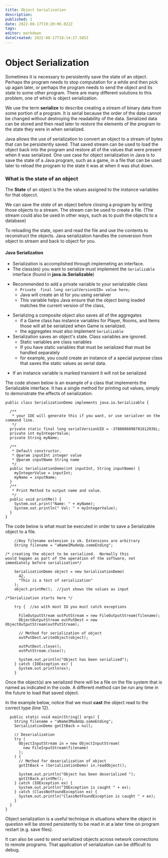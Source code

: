 ```yaml
---
title: Object Serialization
description: 
published: 1
date: 2022-08-17T19:20:06.022Z
tags: 
editor: markdown
dateCreated: 2022-08-17T18:14:27.585Z
---
```


# Object Serialization
Sometimes it is necessary to persistently save the state of an object.   Perhaps the program needs to stop computation for a while and then pick up again later, or perhaps the program needs to send the object and its state to some other program. There are many different solutions to this problem, one of which is object serialization.

We use the term **serialize** to describe creating a stream of binary data from some portion of a program.   It is serial because the order of the data cannot be changed without destroying the readability of the data.  Serialized data can be stored and then read later to restore the elements of the program to the state they were in when serialized.

Java allows the use of serialization to convert an object to a stream of bytes that can be persistently saved.  That saved stream can be used to load the object back into the program and restore all of the values that were present when it was serialized.  One use case for object serialization in Java is to save the state of a Java program, such as a game, in a file that can be used later to reload the program to the state it was at when it was shut down.


### What is the state of an object
The **State**  of an object is the the values assigned to the instance variables for that objecct.  

We can save the *state* of  an object before closing a program by writing those objects to a stream.  The stream can be used to create a file.  (The stream could also be used in other ways, such as to push the objects to a database)
 
To reloading the state, open and read the file and use the contents to reconstruct the objects.   Java serialization handles the conversion from object to stream and back to object for you. 

#### Java Serialization

* Serialization is accomplished through implemeting an interface.
* The class(es) you want to serialize must implement the `Serializable` interface (found in **java.io.Serializable**)
- Recommended to add a private variable to your serializable class
  - `Private  final long serialVersionUID= value here;`
  - Java will create an id for you using serialver
  - This variable helps Java ensure that the object being loaded matches the current version of the class,
* Serializing a composite object also saves all of the aggregates
    * if a Game class has instance variables for Player, Rooms, and Items those will all be serialized when Game is serialized.
    * the aggregates must also implement `Serializable`
*  Serialization saves an object's state.  Class variables are ignored.
    * Static variables are class variables
    * If you have static variables that must be serialized that must be handled separately
    * for example, you could create an instance of a special purpose class that saves the static values as serial data.
- If an instance variable is marked transient it will not be serialized

The code shown below is an example of a class that implements the Serializable interface.  It has a single method for printing out values, simply to demonstrate the effects of serialization.   

```
public class SerializationDemo implements java.io.Serializable {

  /**
   * your IDE will generate this if you want, or use serialver on the command line.
   */
  private static final long serialVersionUID = -3788086098781612036L;
  private int myIntegerValue;
  private String myName;

  /**
   * Default constructor.
   * @param inputInt integer value
   * @param inputName String name
   */
  public SerializationDemo(int inputInt, String inputName) {
    myIntegerValue = inputInt;
    myName = inputName;
  }
  /**
   * Print Method to output name and value.
   */
  public void printMe() {
    System.out.print("Name: " + myName);
    System.out.println(" Val: " + myIntegerValue);
  }
}
```
The code below is what must be executed in order to save a Serializable object to a file.   

```
    //Any filename extension is ok. Extensions are arbitrary
    String filename = "aNameIMadeUp.someEnding";

/* creating the object to be serialized.  Normally this
would happen as part of the operation of the software, not
immediately before serialization*/

    SerializationDemo object = new SerializationDemo(
      42,
      "This is a test of serialization"
    );
    object.printMe();  //just shows the values as input

/*Serialization starts here */

    try {  //as with most IO you must catch exceptions
      
      FileOutputStream outPutStream = new FileOutputStream(filename);
      ObjectOutputStream outPutDest = new ObjectOutputStream(outPutStream);

      // Method for serialization of object
      outPutDest.writeObject(object);

      outPutDest.close();
      outPutStream.close();

      System.out.println("Object has been serialized");
    } catch (IOException ex) {
      System.out.println(ex);
    }
```
Once the object(s) are serialized there will be a file on the file system that is named as indicated in the code.   A different method can be run any time in the future to load that saved object.

In the example below, notice that we must **cast** the object read to the correct type (line 12).

```
  public static void main(String[] args) {
    String filename = "aNameIMadeUp.someEnding";
    SerializationDemo gotItBack = null;

    // Deserialization
    try (
      ObjectInputStream in = new ObjectInputStream(
        new FileInputStream(filename)
      );
    ) {
      // Method for deserialization of object
      gotItBack = (SerializationDemo) in.readObject();

      System.out.println("Object has been deserialized ");
      gotItBack.printMe();
    } catch (IOException ex) {
      System.out.println("IOException is caught " + ex);
    } catch (ClassNotFoundException ex) {
      System.out.println("ClassNotFoundException is caught " + ex);
    }
  }
}
```

Object serialization is a useful technique in situations where the object in question will be stored persistently to be read in at a later time on program restart (e.g. save files).  

It can also be used to send serialized objects across network connections to remote programs.  That application  of serialization can be difficult to debug.



